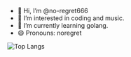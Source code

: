 - 👋 Hi, I’m @no-regret666
- 👀 I’m interested in coding and music.
- 🌱 I’m currently learning golang.
- 😄 Pronouns: noregret

![Top Langs](https://github-readme-stats.vercel.app/api/top-langs/?username=no-regret666&layout=compact)
<!---
no-regret666/no-regret666 is a ✨ special ✨ repository because its `README.md` (this file) appears on your GitHub profile.
You can click the Preview link to take a look at your changes.
--->
